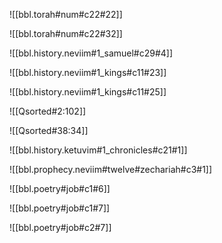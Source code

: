 ![[bbl.torah#num#c22#22]]

![[bbl.torah#num#c22#32]]

![[bbl.history.neviim#1_samuel#c29#4]]

![[bbl.history.neviim#1_kings#c11#23]]

![[bbl.history.neviim#1_kings#c11#25]]

![[Qsorted#2:102]]

![[Qsorted#38:34]]

![[bbl.history.ketuvim#1_chronicles#c21#1]]

![[bbl.prophecy.neviim#twelve#zechariah#c3#1]]

![[bbl.poetry#job#c1#6]]

![[bbl.poetry#job#c1#7]]

![[bbl.poetry#job#c2#7]]